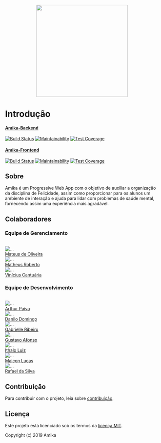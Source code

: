 <p align="center"> <img src="assets/img/logo.png" width="auto" height="300" />
<br>

# Introdução

#### [Amika-Backend](https://github.com/fga-eps-mds/2019.2-Amika-Backend)
[![Build Status](https://travis-ci.org/fga-eps-mds/2019.2-Amika-Backend.svg?branch=master)](https://travis-ci.org/fga-eps-mds/2019.2-Amika-Backend)
[![Maintainability](https://api.codeclimate.com/v1/badges/fa0fbed2c8fa7014e542/maintainability)](https://codeclimate.com/github/fga-eps-mds/2019.2-Amika-Backend/maintainability)
[![Test Coverage](https://api.codeclimate.com/v1/badges/fa0fbed2c8fa7014e542/test_coverage)](https://codeclimate.com/github/fga-eps-mds/2019.2-Amika-Backend/test_coverage)

#### [Amika-Frontend](https://github.com/fga-eps-mds/2019.2-Amika-Frontend)
[![Build Status](https://travis-ci.org/fga-eps-mds/2019.2-Amika-Frontend.svg?branch=master)](https://travis-ci.org/fga-eps-mds/2019.2-Amika-Frontend)
[![Maintainability](https://api.codeclimate.com/v1/badges/e6c21399ba32b11ab1d1/maintainability)](https://codeclimate.com/github/fga-eps-mds/2019.2-Amika-Frontend/maintainability)
[![Test Coverage](https://api.codeclimate.com/v1/badges/e6c21399ba32b11ab1d1/test_coverage)](https://codeclimate.com/github/fga-eps-mds/2019.2-Amika-Frontend/test_coverage)

## Sobre
Amika é um Progressive Web App com o objetivo de auxiliar a organização da disciplina de Felicidade, assim como proporcionar para os alunos um ambiente de interação e ajuda para lidar com problemas de saúde mental, fornecendo assim uma experiência mais agradável.


## Colaboradores

### Equipe de Gerenciamento

<br>
<div class="container">
  <div class="row">
    <div class="col-sm container-img">
        <img src="./assets/img/time/oliveira.jpeg" alt="..." class="img-thumbnail image">
            <div class="middle">
              <div class="text">
                <a href="https://github.com/MateusO97">Mateus de Oliveira</a>
              </div>
            </div>
    </div>
    <div class="col-sm container-img">
      <img src="./assets/img/time/roberto.jpeg" alt="..." class="img-thumbnail image">  
          <div class="middle">
            <div class="text">
            <a href="https://github.com/Matheus456">Matheus Roberto</a>
            </div>
          </div>
    </div>
    <div class="col-sm container-img">
    <img src="./assets/img/time/cantuaria.jpeg" alt="..." class="img-thumbnail image">
        <div class="middle">
          <div class="text">
          <a href="https://github.com/cantuariavc">Vinícius Cantuária</a>
          </div>
        </div>
    </div>
  </div>

### Equipe de Desenvolvimento

<br>
<div class="container">
  <div class="row">
    <div class="col-sm-4 container-img">
        <img src="./assets/img/time/arthur.jpeg" alt="..." class="img-thumbnail image">
            <div class="middle">
              <div class="text">
                <a href="https://github.com/ArthurPaivaT">Arthur Paiva</a>
              </div>
            </div>
    </div>
    <div class="col-sm-4 container-img">
      <img src="./assets/img/time/danilo.jpeg" alt="..." class="img-thumbnail image">  
          <div class="middle">
            <div class="text">
            <a href="https://github.com/Danilow200">Danilo Domingo</a>
            </div>
          </div>
    </div>
    <div class="col-sm-4 container-img">
    <img src="./assets/img/time/gabrielle.jpeg" alt="..." class="img-thumbnail image">
        <div class="middle">
          <div class="text">
          <a href="https://github.com/Gabrielle-Ribeiro">Gabrielle Ribeiro</a>
          </div>
        </div>
        </div>
    <div class="col-sm-4 container-img">
    <img src="./assets/img/time/gustavo.jpeg" alt="..." class="img-thumbnail image">
        <div class="middle">
          <div class="text">
          <a href="https://github.com/GustavoAPS">Gustavo Afonso</a>
          </div>
        </div>
        </div>
    <div class="col-sm-4 container-img">
    <img src="./assets/img/time/ithalo.jpeg" alt="..." class="img-thumbnail image">
        <div class="middle">
          <div class="text">
          <a href="https://github.com/ithaloazevedo">Ithalo Luiz</a>
          </div>
        </div>
        </div>
    <div class="col-sm-4 container-img">
    <img src="./assets/img/time/maicon.jpeg" alt="..." class="img-thumbnail image">
        <div class="middle">
          <div class="text">
          <a href="https://github.com/MaiconMares">Maicon Lucas</a>
          </div>
        </div>
        </div>
    <div class="col-sm-4 container-img">
    <img src="./assets/img/time/rafael.jpg" alt="..." class="img-thumbnail image">
        <div class="middle">
          <div class="text">
          <a href="https://github.com/thefael">Rafael da Silva</a>
          </div>
        </div>
        </div>
    </div>
  </div>

## Contribuição

Para contribuir com o projeto, leia sobre [contribuição](https://github.com/fga-eps-mds/2019.2-Grupo9/blob/master/.github/CONTRIBUTING.md).

## Licença

Este projeto está licenciado sob os termos da [licença MIT](https://github.com/fga-eps-mds/2019.2-Amika-Wiki/blob/master/LICENSE).

Copyright (c) 2019 Amika